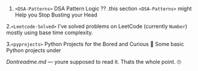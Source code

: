 1. `<DSA-Patterns>` 
DSA Pattern Logic ?? .this section `<DSA-Patterns>` might Help you Stop Busting your Head

 2.`<Leetcode-Solved>`
I've solved problems on LeetCode (currently `Number`) mostly using base time complexity.  

3.`<pyprojects>` 
Python Projects for the Bored and Curious 🐍
Some basic Python projects under <PyProjects>

*Dontreadme.md* — youre supposed to read it. Thats the whole point. 🙄
